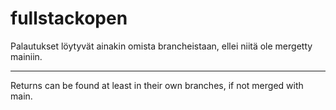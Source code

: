 # fullstackopen

Palautukset löytyvät ainakin omista brancheistaan, ellei niitä ole mergetty mainiin.

---

Returns can be found at least in their own branches, if not merged with main.
